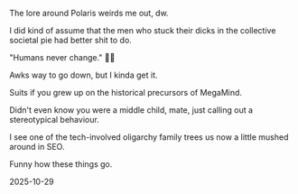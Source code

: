 The lore around Polaris weirds me out, dw.  

I did kind of assume that the men who stuck their dicks in the collective societal pie had better shit to do.  

"Humans never change." 🤷‍♀️  

Awks way to go down, but I kinda get it.  

Suits if you grew up on the historical precursors of MegaMind.  

Didn't even know you were a middle child, mate, just calling out a stereotypical behaviour.  

I see one of the tech-involved oligarchy family trees us now a little mushed around in SEO.  

Funny how these things go.  

2025-10-29  
